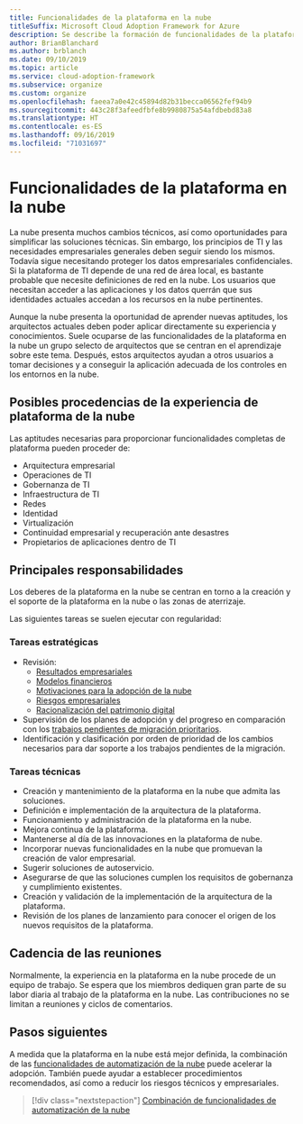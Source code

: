 ```yaml
---
title: Funcionalidades de la plataforma en la nube
titleSuffix: Microsoft Cloud Adoption Framework for Azure
description: Se describe la formación de funcionalidades de la plataforma en la nube.
author: BrianBlanchard
ms.author: brblanch
ms.date: 09/10/2019
ms.topic: article
ms.service: cloud-adoption-framework
ms.subservice: organize
ms.custom: organize
ms.openlocfilehash: faeea7a0e42c45894d82b31becca06562fef94b9
ms.sourcegitcommit: 443c28f3afeedfbfe8b9980875a54afdbebd83a8
ms.translationtype: HT
ms.contentlocale: es-ES
ms.lasthandoff: 09/16/2019
ms.locfileid: "71031697"
---
```

# <a name="cloud-platform-capabilities"></a>Funcionalidades de la plataforma en la nube

La nube presenta muchos cambios técnicos, así como oportunidades para simplificar las soluciones técnicas. Sin embargo, los principios de TI y las necesidades empresariales generales deben seguir siendo los mismos. Todavía sigue necesitando proteger los datos empresariales confidenciales. Si la plataforma de TI depende de una red de área local, es bastante probable que necesite definiciones de red en la nube. Los usuarios que necesitan acceder a las aplicaciones y los datos querrán que sus identidades actuales accedan a los recursos en la nube pertinentes.

Aunque la nube presenta la oportunidad de aprender nuevas aptitudes, los arquitectos actuales deben poder aplicar directamente su experiencia y conocimientos. Suele ocuparse de las funcionalidades de la plataforma en la nube un grupo selecto de arquitectos que se centran en el aprendizaje sobre este tema. Después, estos arquitectos ayudan a otros usuarios a tomar decisiones y a conseguir la aplicación adecuada de los controles en los entornos en la nube.

## <a name="possible-sources-for-cloud-platform-expertise"></a>Posibles procedencias de la experiencia de plataforma de la nube

Las aptitudes necesarias para proporcionar funcionalidades completas de plataforma pueden proceder de:

- Arquitectura empresarial
- Operaciones de TI
- Gobernanza de TI
- Infraestructura de TI
- Redes
- Identidad
- Virtualización
- Continuidad empresarial y recuperación ante desastres
- Propietarios de aplicaciones dentro de TI

## <a name="key-responsibilities"></a>Principales responsabilidades

Los deberes de la plataforma en la nube se centran en torno a la creación y el soporte de la plataforma en la nube o las zonas de aterrizaje.

Las siguientes tareas se suelen ejecutar con regularidad:

### <a name="strategic-tasks"></a>Tareas estratégicas

- Revisión:
  - [Resultados empresariales](../strategy/business-outcomes/index.md)
  - [Modelos financieros](../strategy/financial-models.md)
  - [Motivaciones para la adopción de la nube](../strategy/motivations.md)
  - [Riesgos empresariales](../govern/policy-compliance/risk-tolerance.md)
  - [Racionalización del patrimonio digital](../digital-estate/index.md)
- Supervisión de los planes de adopción y del progreso en comparación con los [trabajos pendientes de migración prioritarios](../migrate/migration-considerations/assess/release-iteration-backlog.md).
- Identificación y clasificación por orden de prioridad de los cambios necesarios para dar soporte a los trabajos pendientes de la migración.

### <a name="technical-tasks"></a>Tareas técnicas

- Creación y mantenimiento de la plataforma en la nube que admita las soluciones.
- Definición e implementación de la arquitectura de la plataforma.
- Funcionamiento y administración de la plataforma en la nube.
- Mejora continua de la plataforma.
- Mantenerse al día de las innovaciones en la plataforma de nube.
- Incorporar nuevas funcionalidades en la nube que promuevan la creación de valor empresarial.
- Sugerir soluciones de autoservicio.
- Asegurarse de que las soluciones cumplen los requisitos de gobernanza y cumplimiento existentes.
- Creación y validación de la implementación de la arquitectura de la plataforma.
- Revisión de los planes de lanzamiento para conocer el origen de los nuevos requisitos de la plataforma.

## <a name="meeting-cadence"></a>Cadencia de las reuniones

Normalmente, la experiencia en la plataforma en la nube procede de un equipo de trabajo. Se espera que los miembros dediquen gran parte de su labor diaria al trabajo de la plataforma en la nube. Las contribuciones no se limitan a reuniones y ciclos de comentarios.

## <a name="next-steps"></a>Pasos siguientes

A medida que la plataforma en la nube está mejor definida, la combinación de las [funcionalidades de automatización de la nube](./cloud-automation.md) puede acelerar la adopción. También puede ayudar a establecer procedimientos recomendados, así como a reducir los riesgos técnicos y empresariales.

> [!div class="nextstepaction"]
> [Combinación de funcionalidades de automatización de la nube](./cloud-automation.md)

